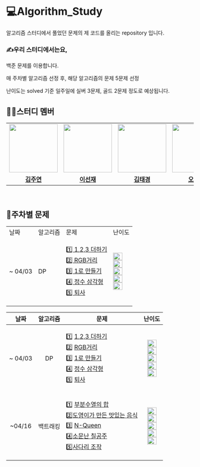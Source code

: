 # 💻Algorithm_Study

알고리즘 스터디에서 풀었던 문제의 제 코드를 올리는 repository 입니다.

### ✍우리 스터디에서는요,

백준 문제를 이용합니다.

매 주차별 알고리즘 선정 후, 해당 알고리즘의 문제 5문제 선정

난이도는 solved 기준 일주일에 실버 3문제, 골드 2문제 정도로 예상됩니다.

## 👩‍💻스터디 멤버

<table>
 <tr>
    <td align="center"><a href="https://github.com/izodam"><img src="https://avatars.githubusercontent.com/izodam" width="130px;" alt=""></td>
    <td align="center"><a href="https://github.com/AndCookie"><img src="https://avatars.githubusercontent.com/AndCookie" width="130px;" alt=""></td>
    <td align="center"><a href="https://github.com/blackburi"><img src="https://avatars.githubusercontent.com/blackburi" width="130px;" alt=""></td>
    <td align="center"><a href="https://github.com/dhckdtjs"><img src="https://avatars.githubusercontent.com/dhckdtjs" width="130px;" alt=""></td>
  </tr>
  <tr>
    <td align="center"><a href="https://github.com/izodam"><b>김주연</b></td>
    <td align="center"><a href="https://github.com/AndCookie"><b>이선재</b></td>
    <td align="center"><a href="https://github.com/blackburi"><b>김태경</b></td>
    <td align="center"><a href="https://github.com/dhckdtjs"><b>오창선</b></td>
    
  </tr>
</table>
<br/>

## 👀주차별 문제

<table>
  <tr>
    <td>날짜</td>
    <td>알고리즘</td>
    <td>문제</td>
    <td>난이도</td>
  </tr>
  <tr>
    <td>~ 04/03</td>
    <td>DP</td>
    <td>
      <p align=left> 
      <a href="https://www.acmicpc.net/problem/9095">1️⃣ 1,2,3 더하기 <br> 
      <a href="https://www.acmicpc.net/problem/1149">2️⃣ RGB거리 <br> 
      <a href="https://www.acmicpc.net/problem/1463">3️⃣ 1로 만들기 <br> 
      <a href="https://www.acmicpc.net/problem/1932">4️⃣ 정수 삼각형 <br> 
      <a href="https://www.acmicpc.net/problem/14501">5️⃣ 퇴사
      </p>
    </td>
    <td>
      <img height="20px" width="25px" src="https://d2gd6pc034wcta.cloudfront.net/tier/8.svg"/> <br> 
      <img height="20px" width="25px" src="https://d2gd6pc034wcta.cloudfront.net/tier/10.svg"/> <br> 
      <img height="20px" width="25px" src="https://d2gd6pc034wcta.cloudfront.net/tier/8.svg"/> <br> 
      <img height="20px" width="25px" src="https://d2gd6pc034wcta.cloudfront.net/tier/10.svg"/> <br> 
      <img height="20px" width="25px" src="https://d2gd6pc034wcta.cloudfront.net/tier/8.svg"/>
    </td>
  </tr>
</table>

|  날짜   | 알고리즘 |                                                                                                                                                             문제                                                                                                                                                             |                                                                                                                                                                                                                                       난이도                                                                                                                                                                                                                                        |
| :-----: | :------: | :--------------------------------------------------------------------------------------------------------------------------------------------------------------------------------------------------------------------------------------------------------------------------------------------------------------------------: | :---------------------------------------------------------------------------------------------------------------------------------------------------------------------------------------------------------------------------------------------------------------------------------------------------------------------------------------------------------------------------------------------------------------------------------------------------------------------------------: |
| ~ 04/03 |    DP    |       <p align=left> 1️⃣ [1,2,3 더하기](https://www.acmicpc.net/problem/9095) <br> 2️⃣ [RGB거리](https://www.acmicpc.net/problem/1149) <br> 3️⃣ [1로 만들기](https://www.acmicpc.net/problem/1463) <br> 4️⃣ [정수 삼각형](https://www.acmicpc.net/problem/1932) <br> 5️⃣ [퇴사](https://www.acmicpc.net/problem/14501) </p>       | <img height="20px" width="25px" src="https://d2gd6pc034wcta.cloudfront.net/tier/8.svg"/> <br> <img height="20px" width="25px" src="https://d2gd6pc034wcta.cloudfront.net/tier/10.svg"/> <br> <img height="20px" width="25px" src="https://d2gd6pc034wcta.cloudfront.net/tier/8.svg"/> <br> <img height="20px" width="25px" src="https://d2gd6pc034wcta.cloudfront.net/tier/10.svg"/> <br> <img height="20px" width="25px" src="https://d2gd6pc034wcta.cloudfront.net/tier/8.svg"/>  |
| ~04/16  | 백트래킹 | <p align=left> 1️⃣ [부분수열의 합](https://www.acmicpc.net/problem/1182) <br> 2️⃣[도영이가 만든 맛있는 음식](https://www.acmicpc.net/problem/2961) <br>3️⃣ [N-Queen](https://www.acmicpc.net/problem/9663)<br>4️⃣[소문난 칠공주](https://www.acmicpc.net/problem/1941)<br>5️⃣[사다리 조작](https://www.acmicpc.net/problem/15684) | <img height="20px" width="25px" src="https://d2gd6pc034wcta.cloudfront.net/tier/9.svg"/> <br> <img height="20px" width="25px" src="https://d2gd6pc034wcta.cloudfront.net/tier/9.svg"/> <br> <img height="20px" width="25px" src="https://d2gd6pc034wcta.cloudfront.net/tier/12.svg"/> <br> <img height="20px" width="25px" src="https://d2gd6pc034wcta.cloudfront.net/tier/13.svg"/> <br> <img height="20px" width="25px" src="https://d2gd6pc034wcta.cloudfront.net/tier/13.svg"/> |
